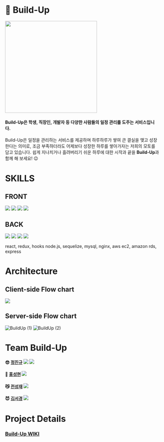 # 📌 Build-Up
<img src="https://drive.google.com/uc?export=view&id=1l-cvsOltC1QdAuz6pXDh6t59oDi4orUH" width=300px/>

#### Build-Up은 학생, 직장인, 개발자 등 다양한 사람들의 일정 관리를 도주는 서비스입니다.

Build-Up은 일정을 관리하는 서비스를 제공하며 하루하루가 쌓여 큰 결실을 맺고 성장한다는 의미로,
조금 부족하더라도 어제보다 성장한 하루를 쌓아가자는 저희의 모토를 담고 있습니다.
쉽게 지나치거나 흘려버리기 쉬운 하루에 대한 시작과 끝을 **Build-Up**과 함께 해 보세요! :wink:


# SKILLS
## FRONT
<img src="https://img.shields.io/badge/JavaScript-F7DF1E?style=for-the-badge&logo=javascript&logoColor=black"/>
<img src="https://img.shields.io/badge/React-20232A?style=for-the-badge&logo=react&logoColor=61DAFB"/>
<img src="https://img.shields.io/badge/CSS-239120?&style=for-the-badge&logo=css3&logoColor=white"/>
<img src="https://img.shields.io/badge/Redux-593D88?style=for-the-badge&logo=redux&logoColor=white"/>

## BACK
<img src="https://img.shields.io/badge/Node.js-43853D?style=for-the-badge&logo=node.js&logoColor=white"/>
<img src="https://img.shields.io/badge/Express.js-404D59?style=for-the-badge"/>
<img src="https://img.shields.io/badge/MySQL-00000F?style=for-the-badge&logo=mysql&logoColor=white"/>
<img src="https://img.shields.io/badge/Amazon_AWS-232F3E?style=for-the-badge&logo=amazon-aws&logoColor=white"/>

react, redux, hooks
node.js, sequelize, mysql, nginx, aws ec2, amazon rds, express

# Architecture

## Client-side Flow chart
<img src = "https://drive.google.com/uc?export=view&id=1ryr2keaGKPazvPOdvma91FyPp-QHNyiX">

## Server-side Flow chart
![BuildUp (1)](https://user-images.githubusercontent.com/67426853/112517405-9dd0e780-8ddb-11eb-811c-b74607ade6b1.jpg)
![BuildUp (2)](https://user-images.githubusercontent.com/67426853/112517423-a1fd0500-8ddb-11eb-8c0e-d712e781b64e.jpg)


# Team Build-Up
#### :sunglasses:  [정진규](https://github.com/kavoom2) <img src="https://img.shields.io/badge/-Front--End-red"/> <img src="https://img.shields.io/badge/-Captain-yellow"/>
#### :ghost:  [홍성현](https://github.com/hsh411) <img src="https://img.shields.io/badge/-Front--End-red"/>
#### :smirk_cat:  [전성재](https://github.com/jeon-seongjae) <img src="https://img.shields.io/badge/-Back--End-9cf"/>
#### :smiling_imp:  [김서경](https://github.com/riley909) <img src="https://img.shields.io/badge/-Back--End-9cf"/>

# Project Details
### [Build-Up WIKI](https://github.com/codestates/BuildUp-client/wiki)

